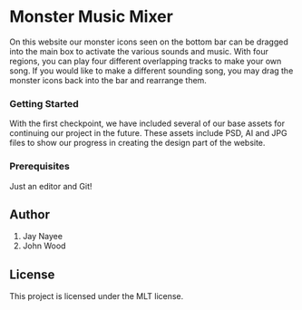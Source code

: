 # Monster Music Mixer

On this website our monster icons seen on the bottom bar can be dragged into the main box to activate the various sounds and music. With four regions, you can play four different overlapping tracks to make your own song. If you would like to make a different sounding song, you may drag the monster icons back into the bar and rearrange them. 


### Getting Started

With the first checkpoint, we have included several of our base assets for continuing our project in the future. These assets include PSD, AI and JPG files to show our progress in creating the design part of the website.


### Prerequisites

Just an editor and Git!

## Author 
  1. Jay Nayee
  2. John Wood

## License
This project is licensed under the MLT license.

